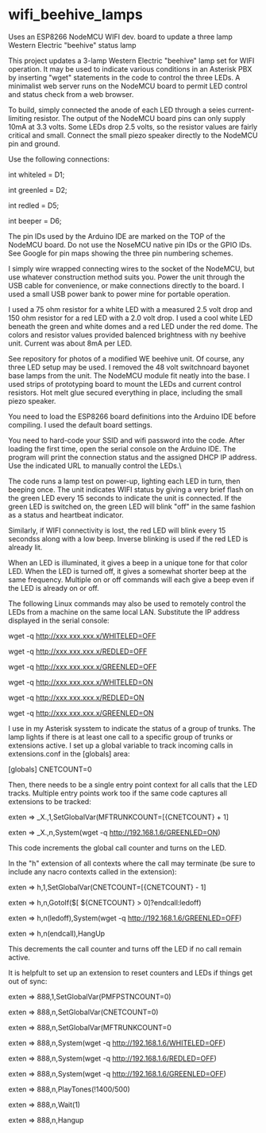 # wifi_beehive_lamps
Uses an ESP8266 NodeMCU WIFI dev. board to update a three lamp Western Electric "beehive" status lamp

This project updates a 3-lamp Western Electric "beehive" lamp set for WIFI operation. It may be used to indicate various conditions in an Asterisk PBX by inserting "wget" statements in the code to control the three LEDs. A minimalist web server runs on the NodeMCU board to permit LED control and status check from a web browser.

To build, simply connected the anode of each LED through a seies current-limiting resistor. The output of the NodeMCU board pins can only supply 10mA at 3.3 volts. Some LEDs drop 2.5 volts, so the resistor values are fairly critical and small. Connect the small piezo speaker directly to the NodeMCU pin and ground.

Use the following connections:

int whiteled = D1; 

int greenled = D2; 

int redled = D5; 

int beeper = D6; 


The pin IDs used by the Arduino IDE are marked on the TOP of the NodeMCU board. Do not use the NoseMCU native pin IDs or the GPIO IDs. See Google for pin maps showing the three pin numbering schemes.

I simply wire wrapped connecting wires to the socket of the NodeMCU, but use whatever construction method suits you. Power the unit through the USB cable for convenience, or make connections directly to the board. I used a small USB power bank to power mine for portable operation.

I used a 75 ohm resistor for a white LED with a measured 2.5 volt drop and 150 ohm resistor for a red LED with a 2.0 volt drop. I used a cool white LED beneath the green and white domes and a red LED under the red dome. The colors and resistor values provided balenced brightness with ny beehive unit. Current was about 8mA per LED.

See repository for photos of a modified WE beehive unit. Of course, any three LED setup may be used. I removed the 48 volt switchnoard bayonet base lamps from the unit. The NodeMCU module fit neatly into the base. I used strips of prototyping board to mount the LEDs and current control resistors. Hot melt glue secured everything in place, including the small piezo speaker.

You need to load the ESP8266 board definitions into the Arduino IDE before compiling. I used the default board settings.

You need to hard-code your SSID and wifi password into the code. After loading the first time, open the serial console on the Arduino IDE. The program will print the connection status and the assigned DHCP IP address. Use the indicated URL to manually control the LEDs.\

The code runs a lamp test on power-up, lighting each LED in turn, then beeping once. The unit indicates WIFI status by giving a very brief flash on the green LED every 15 seconds to indicate the unit is connected. If the green LED is switched on, the green LED will blink "off" in the same fashion as a status and heartbeat indicator.

Similarly, if WIFI connectivity is lost, the red LED will blink every 15 secondss along with a low beep. Inverse blinking is used if the red LED is already lit.

When an LED is illuminated, it gives a beep in a unique tone for that color LED. When the LED is turned off, it gives a somewhat shorter beep at the same frequency. Multiple on or off commands will each give a beep even if the LED is already on or off.

The following Linux commands may also be used to remotely control the LEDs from a machine on the same local LAN. Substitute the IP address displayed in the serial console:


wget -q http://xxx.xxx.xxx.x/WHITELED=OFF

wget -q http://xxx.xxx.xxx.x/REDLED=OFF

wget -q http://xxx.xxx.xxx.x/GREENLED=OFF

wget -q http://xxx.xxx.xxx.x/WHITELED=ON

wget -q http://xxx.xxx.xxx.x/REDLED=ON

wget -q http://xxx.xxx.xxx.x/GREENLED=ON


I use in my  Asterisk sysstem to indicate the status of a group of trunks. The lamp lights if there is at least one call to a specific group of trunks or extensions active. I set up a global variable to track incoming calls in extensions.conf in the [globals] area:

[globals]
CNETCOUNT=0

Then, there needs to be a single entry point context for all calls that the LED tracks. Multiple entry points work too if the same code captures all extensions to be tracked:

exten => _X.,1,SetGlobalVar(MFTRUNKCOUNT=$[${CNETCOUNT} + 1]

exten => _X.,n,System(wget -q http://192.168.1.6/GREENLED=ON)


This code increments the global call counter and turns on the LED.

In the "h" extension of all contexts where the call may terminate (be sure to include any nacro contexts called in the extension):

exten => h,1,SetGlobalVar(CNETCOUNT=$[${CNETCOUNT} - 1]

exten => h,n,GotoIf($[ ${CNETCOUNT} > 0]?endcall:ledoff)

exten => h,n(ledoff),System(wget -q http://192.168.1.6/GREENLED=OFF)

exten => h,n(endcall),HangUp


This decrements the call counter and turns off the LED if no call remain active.

It is helpfult to set up an extension to reset counters and LEDs if things get out of sync:

exten => 888,1,SetGlobalVar(PMFPSTNCOUNT=0)

exten => 888,n,SetGlobalVar(CNETCOUNT=0)

exten => 888,n,SetGlobalVar(MFTRUNKCOUNT=0

exten => 888,n,System(wget -q http://192.168.1.6/WHITELED=OFF)

exten => 888,n,System(wget -q http://192.168.1.6/REDLED=OFF)

exten => 888,n,System(wget -q http://192.168.1.6/GREENLED=OFF)

exten => 888,n,PlayTones(!1400/500)

exten => 888,n,Wait(1)

exten => 888,n,Hangup




